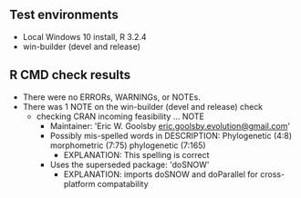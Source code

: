 ## Test environments
* Local Windows 10 install, R 3.2.4
* win-builder (devel and release)

## R CMD check results
* There were no ERRORs, WARNINGs, or NOTEs.
* There was 1 NOTE on the win-builder (devel and release) check
    * checking CRAN incoming feasibility ... NOTE
        * Maintainer: 'Eric W. Goolsby <eric.goolsby.evolution@gmail.com>'
        * Possibly mis-spelled words in DESCRIPTION:
        Phylogenetic (4:8)
        morphometric (7:75)
        phylogenetic (7:165)
            * EXPLANATION: This spelling is correct
        * Uses the superseded package: 'doSNOW'
            * EXPLANATION: imports doSNOW and doParallel for cross-platform compatability